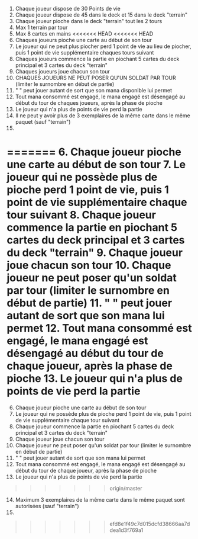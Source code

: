 1. Chaque joueur dispose de 30 Points de vie
2. Chaque joueur dispose de 45 dans le deck et 15 dans le deck "terrain"
3. Chaque joueur pioche dans le deck "terrain" tout les 2 tours
4. Max 1 terrain par tour
5. Max 8 cartes en mains
<<<<<<< HEAD
<<<<<<< HEAD
6. Chaques joueurs pioche une carte au début de son tour
7. Le joueur qui ne peut plus piocher perd 1 point de vie au lieu de piocher, puis 1 point de vie supplémentaire chaques tours suivant
8. Chaques joueurs commence la partie en piochant 5 cartes du deck principal et 3 cartes du deck "terrain"
9. Chaques joueurs joue chacun son tour 
10. CHAQUES JOUEURS NE PEUT POSER QU'UN SOLDAT PAR TOUR (limiter le surnombre en début de partie)
11.    "       "    peut jouer autant de sort que son mana disponible lui permet
12. Tout mana consommé est engagé, le mana engagé est désengagé au début du tour de chaques joueurs, aprés la phase de pioche
13. Le joueur qui n'a plus de points de vie perd la partie
14. Il ne peut y avoir plus de 3 exemplaires de la même carte dans le même paquet (sauf "terrain")
15. 
=======
6. Chaque joueur pioche une carte au début de son tour
7. Le joueur qui ne possède plus de pioche perd 1 point de vie, puis 1 point de vie supplémentaire chaque tour suivant
8. Chaque joueur commence la partie en piochant 5 cartes du deck principal et 3 cartes du deck "terrain"
9. Chaque joueur joue chacun son tour 
10. Chaque joueur ne peut poser qu'un soldat par tour (limiter le surnombre en début de partie)
11.    "       "    peut jouer autant de sort que son mana lui permet
12. Tout mana consommé est engagé, le mana engagé est désengagé au début du tour de chaque joueur, après la phase de pioche
13. Le joueur qui n'a plus de points de vie perd la partie
=======
6. Chaque joueur pioche une carte au début de son tour
7. Le joueur qui ne possède plus de pioche perd 1 point de vie, puis 1 point de vie supplémentaire chaque tour suivant
8. Chaque joueur commence la partie en piochant 5 cartes du deck principal et 3 cartes du deck "terrain"
9. Chaque joueur joue chacun son tour 
10. Chaque joueur ne peut poser qu'un soldat par tour (limiter le surnombre en début de partie)
11.    "       "    peut jouer autant de sort que son mana lui permet
12. Tout mana consommé est engagé, le mana engagé est désengagé au début du tour de chaque joueur, après la phase de pioche
13. Le joueur qui n'a plus de points de vie perd la partie
>>>>>>> origin/master
14. Maximum 3 exemplaires de la même carte dans le même paquet sont autorisées (sauf "terrain")
15.
>>>>>>> efd8e1f49c7d015dcfd38666aa7ddea1d3f769a1

